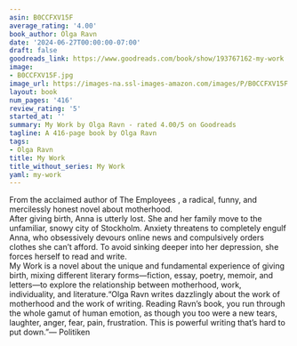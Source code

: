 ```yaml
---
asin: B0CCFXV15F
average_rating: '4.00'
book_author: Olga Ravn
date: '2024-06-27T00:00:00-07:00'
draft: false
goodreads_link: https://www.goodreads.com/book/show/193767162-my-work
image:
- B0CCFXV15F.jpg
image_url: https://images-na.ssl-images-amazon.com/images/P/B0CCFXV15F.01._SCLZZZZZZZ.jpg
layout: book
num_pages: '416'
review_rating: '5'
started_at: ''
summary: My Work by Olga Ravn - rated 4.00/5 on Goodreads
tagline: A 416-page book by Olga Ravn
tags:
- Olga Ravn
title: My Work
title_without_series: My Work
yaml: my-work
---
```


From the acclaimed author of The Employees , a radical, funny, and mercilessly honest novel about motherhood. <br />After giving birth, Anna is utterly lost. She and her family move to the unfamiliar, snowy city of Stockholm. Anxiety threatens to completely engulf Anna, who obsessively devours online news and compulsively orders clothes she can’t afford. To avoid sinking deeper into her depression, she forces herself to read and write.<br />My Work is a novel about the unique and fundamental experience of giving birth, mixing different literary forms—fiction, essay, poetry, memoir, and letters—to explore the relationship between motherhood, work, individuality, and literature.“Olga Ravn writes dazzlingly about the work of motherhood and the work of writing. Reading Ravn’s book, you run through the whole gamut of human emotion, as though you too were a new tears, laughter, anger, fear, pain, frustration. This is powerful writing that’s hard to put down.”— Politiken